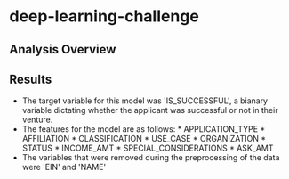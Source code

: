 # deep-learning-challenge

## Analysis Overview

## Results
* The target variable for this model was 'IS_SUCCESSFUL', a bianary variable dictating whether the applicant was successful or not in their venture.
* The features for the model are as follows:
      * APPLICATION_TYPE
      * AFFILIATION
      * CLASSIFICATION
      * USE_CASE
      * ORGANIZATION
      * STATUS
      * INCOME_AMT
      * SPECIAL_CONSIDERATIONS
      * ASK_AMT
 * The variables that were removed during the preprocessing of the data were 'EIN' and 'NAME'
